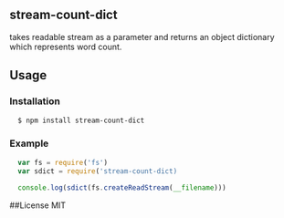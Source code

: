 ## stream-count-dict

takes readable stream as a parameter and returns an object dictionary which represents word count. 

## Usage

### Installation
```sh
  $ npm install stream-count-dict
```

### Example

```js
  var fs = require('fs')
  var sdict = require('stream-count-dict)
  
  console.log(sdict(fs.createReadStream(__filename)))
```

##License
MIT


